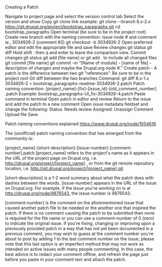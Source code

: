 Creating a Patch

Navigate to project page and select the version control tab
Select the version and show
Copy git clone link
example:  git clone --branch 8.x-2.x https://git.drupal.org/project/bootstrap_paragraphs.git
cd bootstrap_paragraphs
Open terminal (be sure to be in the project root)
Create new branch with the naming convention: issue node # and comment ie., 3034926-2 (comment #2)
git checkout -b 3034926-2
Open preferred editor and edit the appropriate file and save
Review changes
git status
git diff
Hold shift : then q and enter to leave the comparison view.
Commit changes
git status
git add [file name] or git add . to include all changed files
git commit [file name]
git commit -m “[Name of module] - [name of file] - description of changes and maybe the Drupal.org node #.”
Create patch - A patch is the difference between two git "references".
Be sure to be in the project root
Git diff between the two branches 
Command: git diff 8.x-1.x 3034926-2 > bootstrap_paragraphs-readme-3034926-2.patch
Patch naming convention:
[project_name]-[fix]-[issue_id]-[old_comment_number] .patch 
Example: bootstrap_paragraphs-UI_fix-3034926-4.patch
Paste command in terminal
Open patch in editor and review 
Return to the issue and add the patch to a new comment
Open issue metadata fieldset and change the following:
Status: Needs review
Assigned: Unassign
Comment
Upload file
Save



Patch naming conventions explained
https://www.drupal.org/node/1054616

The (unofficial) patch naming convention that has emerged from the community is:

[project_name]-[short-description]-[issue-number]-[comment-number].patch
[project_name]
refers to the project's name as it appears in the URL of the project page on Drupal.org, i.e.  http://drupal.org/project/[project_name] , or from the git remote repository location, i.e.  http://git.drupal.org/project/[project_name].git 

[short-description]
is a 1-2 word summary about what the patch does with dashes between the words.
[issue-number]
appears in the URL of the issue on Drupal.org. For example, if the issue you're working on is at http://drupal.org/node/9876543, the issue number is 9876543.

[comment-number]
is the comment on the aforementioned issue that caused another patch file to be needed or the another one that inspired the patch. If there is no comment causing the patch to be submitted then none is required for the file name or you can use a comment-number of 0 (zero) to indicate the original issue. If you're fixing, changing or improving upon a previously provided patch in a way that has not yet been documented in a previous comment, you may wish to guess at the comment number you're about to post by adding 1 to the last comment number on the issue; please note that this last option is an imperfect method that may not work as intended on active issues with many people commenting. In this case, the best advice is to redact your comment offline, and refresh the page just before you paste in your comment text and attach the patch.



